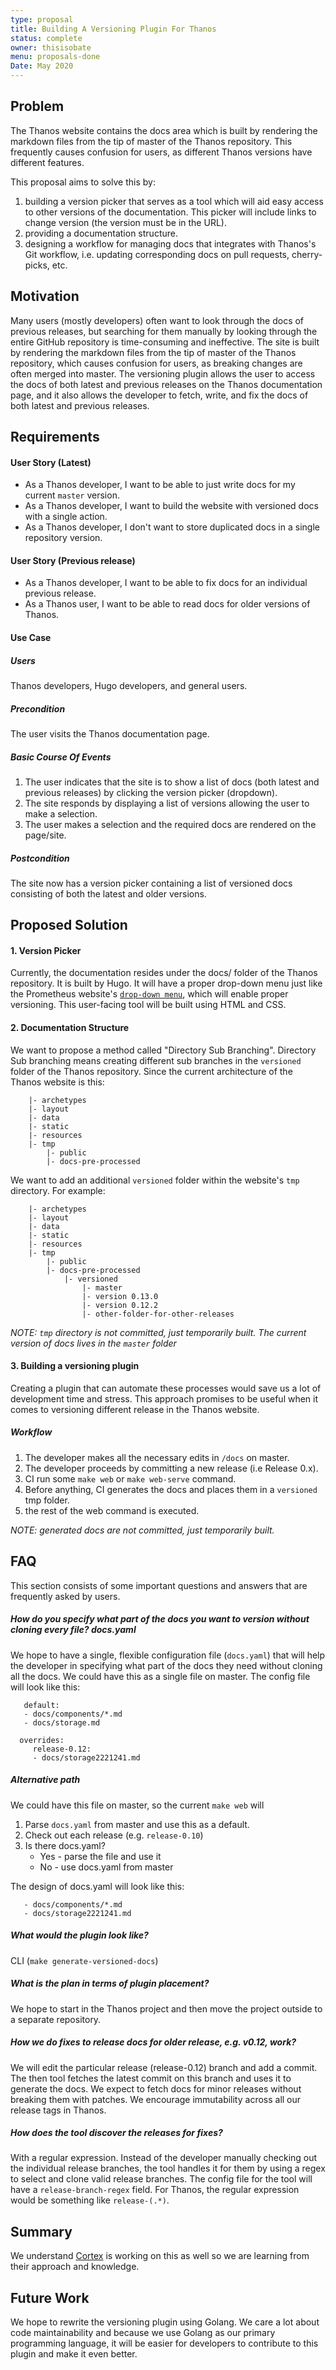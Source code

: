 ```yaml
---
type: proposal
title: Building A Versioning Plugin For Thanos
status: complete
owner: thisisobate
menu: proposals-done
Date: May 2020
---
```


## Problem

The Thanos website contains the docs area which is built by rendering the markdown files from the tip of master of the Thanos repository. This frequently causes confusion for users, as different Thanos versions have different features.

This proposal aims to solve this by:

1. building a version picker that serves as a tool which will aid easy access to other versions of the documentation. This picker will include links to change version (the version must be in the URL).
2. providing a documentation structure.
3. designing a workflow for managing docs that integrates with Thanos's Git workflow, i.e. updating corresponding docs on pull requests, cherry-picks, etc.

## Motivation

Many users (mostly developers) often want to look through the docs of previous releases, but searching for them manually by looking through the entire GitHub repository is time-consuming and ineffective. The site is built by rendering the markdown files from the tip of master of the Thanos repository, which causes confusion for users, as breaking changes are often merged into master. The versioning plugin allows the user to access the docs of both latest and previous releases on the Thanos documentation page, and it also allows the developer to fetch, write, and fix the docs of both latest and previous releases.

## Requirements

#### User Story (Latest)

* As a Thanos developer, I want to be able to just write docs for my current `master` version.
* As a Thanos developer, I want to build the website with versioned docs with a single action.
* As a Thanos developer, I don't want to store duplicated docs in a single repository version.

#### User Story (Previous release)

* As a Thanos developer, I want to be able to fix docs for an individual previous release.
* As a Thanos user, I want to be able to read docs for older versions of Thanos.

#### Use Case

##### Users

Thanos developers, Hugo developers, and general users.

##### Precondition

The user visits the Thanos documentation page.

##### Basic Course Of Events

1. The user indicates that the site is to show a list of docs (both latest and previous releases) by clicking the version picker (dropdown).
2. The site responds by displaying a list of versions allowing the user to make a selection.
3. The user makes a selection and the required docs are rendered on the page/site.

##### Postcondition

The site now has a version picker containing a list of versioned docs consisting of both the latest and older versions.

## Proposed Solution

#### 1. Version Picker

Currently, the documentation resides under the docs/ folder of the Thanos repository. It is built by Hugo. It will have a proper drop-down menu just like the Prometheus website's [`drop-down menu`](https://prometheus.io/docs/introduction/overview/), which will enable proper versioning. This user-facing tool will be built using HTML and CSS.

#### 2. Documentation Structure

We want to propose a method called "Directory Sub Branching". Directory Sub branching means creating different sub branches in the `versioned` folder of the Thanos repository. Since the current architecture of the Thanos website is this:

```|- website
    |- archetypes
    |- layout
    |- data
    |- static
    |- resources
    |- tmp
        |- public
        |- docs-pre-processed
```

We want to add an additional `versioned` folder within the website's `tmp` directory. For example:

```|- website
    |- archetypes
    |- layout
    |- data
    |- static
    |- resources
    |- tmp
        |- public
        |- docs-pre-processed
            |- versioned
                |- master
                |- version 0.13.0
                |- version 0.12.2
                |- other-folder-for-other-releases
```

*NOTE: `tmp` directory is not committed, just temporarily built. The current version of docs lives in the `master` folder*

#### 3. Building a versioning plugin

Creating a plugin that can automate these processes would save us a lot of development time and stress. This approach promises to be useful when it comes to versioning different release in the Thanos website.

##### Workflow

1. The developer makes all the necessary edits in `/docs` on master.
2. The developer proceeds by committing a new release (i.e Release 0.x).
3. CI run some `make web` or `make web-serve` command.
4. Before anything, CI generates the docs and places them in a `versioned` tmp folder.
5. the rest of the web command is executed.

*NOTE: generated docs are not committed, just temporarily built.*

## FAQ

This section consists of some important questions and answers that are frequently asked by users.

##### How do you specify what part of the docs you want to version without cloning every file? docs.yaml

We hope to have a single, flexible configuration file (`docs.yaml`) that will help the developer in specifying what part of the docs they need without cloning all the docs. We could have this as a single file on master. The config file will look like this:

```versioned:
   default:
   - docs/components/*.md
   - docs/storage.md

  overrides:
     release-0.12:
     - docs/storage2221241.md
```

##### Alternative path

We could have this file on master, so the current `make web` will

1. Parse `docs.yaml` from master and use this as a default.
2. Check out each release (e.g. `release-0.10`)
3. Is there docs.yaml?
   * Yes - parse the file and use it
   * No - use docs.yaml from master

The design of docs.yaml will look like this:

```versioned:
   - docs/components/*.md
   - docs/storage2221241.md
```

##### What would the plugin look like?

CLI (`make generate-versioned-docs`)

##### What is the plan in terms of plugin placement?

We hope to start in the Thanos project and then move the project outside to a separate repository.

##### How we do fixes to release docs for older release, e.g. v0.12, work?

We will edit the particular release (release-0.12) branch and add a commit. The then tool fetches the latest commit on this branch and uses it to generate the docs. We expect to fetch docs for minor releases without breaking them with patches. We encourage immutability across all our release tags in Thanos.

##### How does the tool discover the releases for fixes?

With a regular expression. Instead of the developer manually checking out the individual release branches, the tool handles it for them by using a regex to select and clone valid release branches. The config file for the tool will have a `release-branch-regex` field. For Thanos, the regular expression would be something like `release-(.*)`.

## Summary

We understand [Cortex](https://github.com/cortexproject/cortex/pull/2349) is working on this as well so we are learning from their approach and knowledge.

## Future Work

We hope to rewrite the versioning plugin using Golang. We care a lot about code maintainability and because we use Golang as our primary programming language, it will be easier for developers to contribute to this plugin and make it even better.
